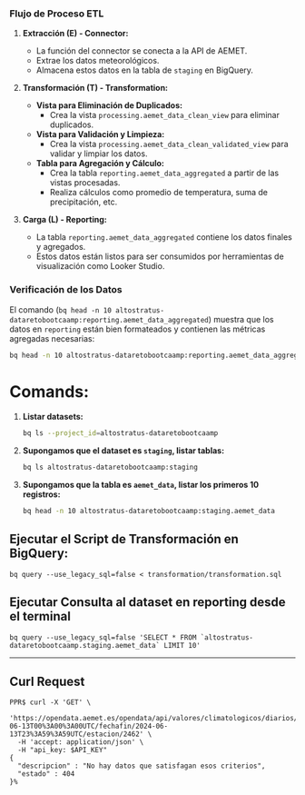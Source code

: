 ### Flujo de Proceso ETL

1. **Extracción (E) - Connector:**
   - La función del connector se conecta a la API de AEMET.
   - Extrae los datos meteorológicos.
   - Almacena estos datos en la tabla de `staging` en BigQuery.

2. **Transformación (T) - Transformation:**
   - **Vista para Eliminación de Duplicados:**
     - Crea la vista `processing.aemet_data_clean_view` para eliminar duplicados.
   - **Vista para Validación y Limpieza:**
     - Crea la vista `processing.aemet_data_clean_validated_view` para validar y limpiar los datos.
   - **Tabla para Agregación y Cálculo:**
     - Crea la tabla `reporting.aemet_data_aggregated` a partir de las vistas procesadas.
     - Realiza cálculos como promedio de temperatura, suma de precipitación, etc.

3. **Carga (L) - Reporting:**
   - La tabla `reporting.aemet_data_aggregated` contiene los datos finales y agregados.
   - Estos datos están listos para ser consumidos por herramientas de visualización como Looker Studio.

### Verificación de los Datos

El comando (`bq head -n 10 altostratus-dataretobootcaamp:reporting.aemet_data_aggregated`) muestra que los datos en `reporting` están bien formateados y contienen las métricas agregadas necesarias:

```sh
bq head -n 10 altostratus-dataretobootcaamp:reporting.aemet_data_aggregated
```

# Comands:

1. **Listar datasets:**
   ```sh
   bq ls --project_id=altostratus-dataretobootcaamp
   ```

2. **Supongamos que el dataset es `staging`, listar tablas:**
   ```sh
   bq ls altostratus-dataretobootcaamp:staging
   ```

3. **Supongamos que la tabla es `aemet_data`, listar los primeros 10 registros:**
   ```sh
   bq head -n 10 altostratus-dataretobootcaamp:staging.aemet_data
   ```

## Ejecutar el Script de Transformación en BigQuery:

```
bq query --use_legacy_sql=false < transformation/transformation.sql
```

## Ejecutar Consulta al dataset en reporting desde el terminal

```
bq query --use_legacy_sql=false 'SELECT * FROM `altostratus-dataretobootcaamp.staging.aemet_data` LIMIT 10'
```

------------------

## Curl Request
```
PPR$ curl -X 'GET' \
  'https://opendata.aemet.es/opendata/api/valores/climatologicos/diarios/datos/fechaini/2024-06-13T00%3A00%3A00UTC/fechafin/2024-06-13T23%3A59%3A59UTC/estacion/2462' \
  -H 'accept: application/json' \
  -H "api_key: $API_KEY"
{
  "descripcion" : "No hay datos que satisfagan esos criterios",
  "estado" : 404
}%
```
